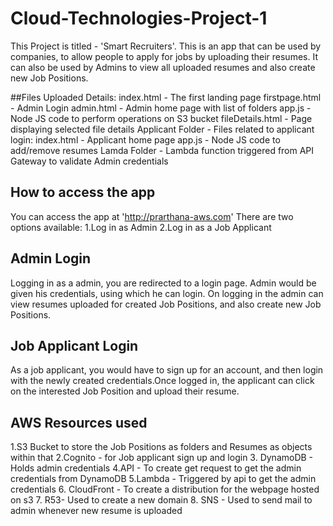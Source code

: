 # Cloud-Technologies-Project-1
This Project is titled -  'Smart Recruiters'. This is an app that can be used by companies, to allow people to apply for jobs by uploading their resumes.
It can also be used by Admins to view all uploaded resumes and also create new Job Positions.

##Files Uploaded Details:
index.html -  The first landing page
firstpage.html - Admin Login
admin.html - Admin home page with list of folders
app.js - Node JS code to perform operations on S3 bucket
fileDetails.html - Page displaying selected file details
Applicant Folder - Files related to applicant login: index.html - Applicant home page app.js - Node JS code to add/remove resumes 
Lamda Folder -  Lambda function triggered from API Gateway to validate Admin credentials

## How to access the app
You can access the app at 'http://prarthana-aws.com' There are two options available:
1.Log in as Admin
2.Log in as a Job Applicant

## Admin Login
Logging in as a admin, you are redirected to a login page. Admin would be given his credentials, using which he can login. On logging in the admin can view resumes uploaded for created Job Positions, and also create new Job Positions.

## Job Applicant Login
As a job applicant, you would have to sign up for an account, and then login with the newly created credentials.Once logged in, the applicant can click on the interested Job Position and upload their resume.

## AWS Resources used
1.S3 Bucket to store the Job Positions as folders and Resumes as objects within that
2.Cognito - for Job applicant sign up and login
3. DynamoDB - Holds admin credentials
4.API - To create get request to get the admin credentials from DynamoDB
5.Lambda - Triggered by api to get the admin credentials
6. CloudFront - To create a distribution for the webpage hosted on s3
7. R53- Used to create a new domain
8. SNS - Used to send mail to admin whenever new resume is uploaded

